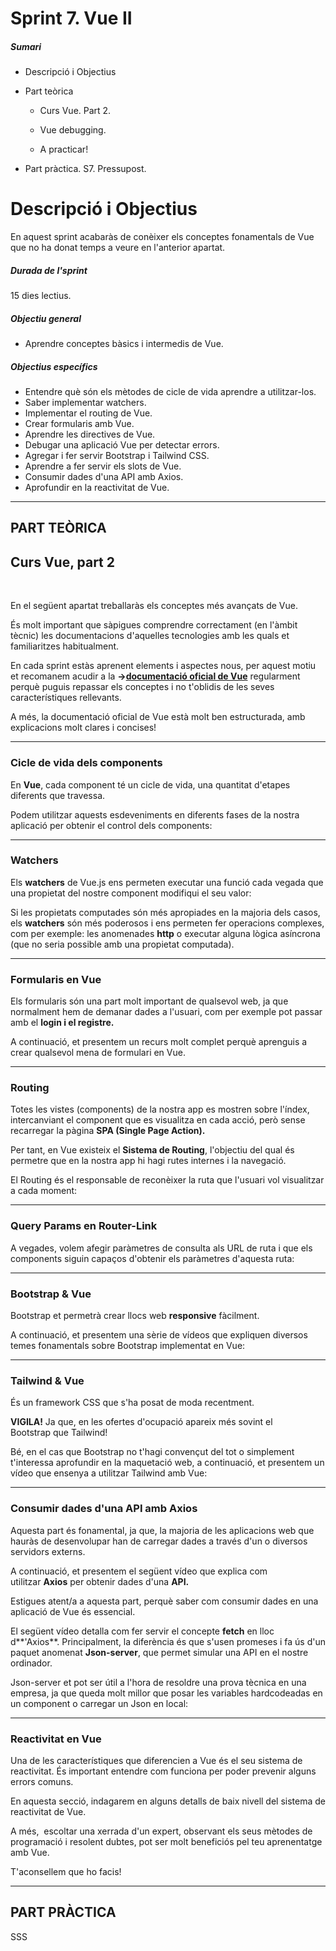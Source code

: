 # Sprint 7. Vue II

##### Sumari

- Descripció i Objectius

- Part teòrica
  
  - Curs Vue. Part 2.
  
  - Vue debugging.
  
  - A practicar!

- Part pràctica. S7. Pressupost.

# Descripció i Objectius

En aquest sprint acabaràs de conèixer els conceptes fonamentals de Vue que no ha donat temps a veure en l'anterior apartat.

##### **Durada de l'sprint**

15 dies lectius.

##### **Objectiu general**

- Aprendre conceptes bàsics i intermedis de Vue.

##### **Objectius específics**

- Entendre què són els mètodes de cicle de vida aprendre a utilitzar-los.
- Saber implementar watchers.
- Implementar el routing de Vue.
- Crear formularis amb Vue.
- Aprendre les directives de Vue.
- Debugar una aplicació Vue per detectar errors.
- Agregar i fer servir Bootstrap i Tailwind CSS.
- Aprendre a fer servir els slots de Vue.
- Consumir dades d'una API amb Axios.
- Aprofundir en la reactivitat de Vue.

---

## PART TEÒRICA

## Curs Vue, part 2

  

En el següent apartat treballaràs els conceptes més avançats de Vue.

És molt important que sàpigues comprendre correctament (en l'àmbit tècnic) les documentacions d'aquelles tecnologies amb les quals et familiaritzes habitualment.

En cada sprint estàs aprenent elements i aspectes nous, per aquest motiu et recomanem acudir a la **->[**documentació oficial de Vue**](https://v3.vuejs.org/guide/introduction.html#what-is-vue-js)** regularment perquè puguis repassar els conceptes i no t'oblidis de les seves característiques rellevants.

A més, la documentació oficial de Vue està molt ben estructurada, amb explicacions molt clares i concises!

---

### Cicle de vida dels components

En **Vue**, cada component té un cicle de vida, una quantitat d'etapes diferents que travessa.

Podem utilitzar aquests esdeveniments en diferents fases de la nostra aplicació per obtenir el control dels components:

---

### Watchers

Els **watchers** de Vue.js ens permeten executar una funció cada vegada que una propietat del nostre component modifiqui el seu valor:  

Si les propietats computades són més apropiades en la majoria dels casos, els **watchers** són més poderosos i ens permeten fer operacions complexes, com per exemple: les anomenades **http** o executar alguna lògica asíncrona (que no seria possible amb una propietat computada).

---

### Formularis en Vue

Els formularis són una part molt important de qualsevol web, ja que normalment hem de demanar dades a l'usuari, com per exemple pot passar amb el **login i el registre.**

A continuació, et presentem un recurs molt complet perquè aprenguis a crear qualsevol mena de formulari en Vue.

---

### Routing

Totes les vistes (components) de la nostra app es mostren sobre l'índex, intercanviant el component que es visualitza en cada acció, però sense recarregar la pàgina **SPA (Single Page Action).** 

Per tant, en Vue existeix el **Sistema de Routing**, l'objectiu del qual és permetre que en la nostra app hi hagi rutes internes i la navegació.

El Routing és el responsable de reconèixer la ruta que l'usuari vol visualitzar a cada moment:

---

### Query Params en Router-Link

A vegades, volem afegir paràmetres de consulta als URL de ruta i que els components siguin capaços d'obtenir els paràmetres d'aquesta ruta:

---

### Bootstrap & Vue

Bootstrap et permetrà crear llocs web **responsive** fàcilment. 

A continuació, et presentem una sèrie de vídeos que expliquen diversos temes fonamentals sobre Bootstrap implementat en Vue:

---

### Tailwind & Vue

És un framework CSS que s'ha posat de moda recentment.

**VIGILA!** Ja que, en les ofertes d'ocupació apareix més sovint el Bootstrap que Tailwind!

Bé, en el cas que Bootstrap no t'hagi convençut del tot o simplement t'interessa aprofundir en la maquetació web, a continuació, et presentem un vídeo que ensenya a utilitzar Tailwind amb Vue:

---

### Consumir dades d'una API amb Axios

Aquesta part és fonamental, ja que, la majoria de les aplicacions web que hauràs de desenvolupar han de carregar dades a través d'un o diversos servidors externs.

A continuació, et presentem el següent vídeo que explica com utilitzar **Axios** per obtenir dades d'una **API.**

Estigues atent/a a aquesta part, perquè saber com consumir dades en una aplicació de Vue és essencial.  

El següent vídeo detalla com fer servir el concepte **fetch** en lloc d**'Axios**. Principalment, la diferència és que s'usen promeses i fa ús d'un paquet anomenat **Json-server**, que permet simular una API en el nostre ordinador.   

Json-server et pot ser útil a l'hora de resoldre una prova tècnica en una empresa, ja que queda molt millor que posar les variables hardcodeadas en un component o carregar un Json en local:

---

### Reactivitat en Vue

Una de les característiques que diferencien a Vue és el seu sistema de reactivitat. És important entendre com funciona per poder prevenir alguns errors comuns. 

En aquesta secció, indagarem en alguns detalls de baix nivell del sistema de reactivitat de Vue.

A més,  escoltar una xerrada d'un expert, observant els seus mètodes de programació i resolent dubtes, pot ser molt beneficiós pel teu aprenentatge amb Vue. 

T'aconsellem que ho facis!

---

## PART PRÀCTICA

SSS

